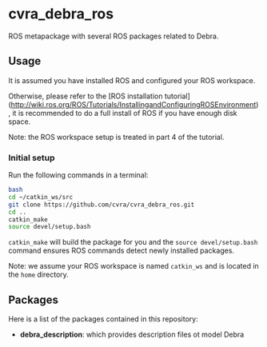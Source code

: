 cvra_debra_ros
==============

ROS metapackage with several ROS packages related to Debra.


Usage
-----

It is assumed you have installed ROS and configured your ROS workspace.

Otherwise, please refer to the [ROS installation tutorial]
(http://wiki.ros.org/ROS/Tutorials/InstallingandConfiguringROSEnvironment),
it is recommended to do a full install of ROS if you have enough disk space.

Note: the ROS workspace setup is treated in part 4 of the tutorial.

### Initial setup

Run the following commands in a terminal:
```sh
bash
cd ~/catkin_ws/src
git clone https://github.com/cvra/cvra_debra_ros.git
cd ..
catkin_make
source devel/setup.bash
```

`catkin_make` will build the package for you and the `source devel/setup.bash`
command ensures ROS commands detect newly installed packages.

Note: we assume your ROS workspace is named `catkin_ws` and is located in the
`home` directory.


Packages
--------

Here is a list of the packages contained in this repository:
* **debra_description**: which provides description files ot model Debra
